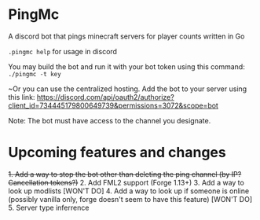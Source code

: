 # PingMc
A discord bot that pings minecraft servers for player counts written in Go

`.pingmc help` for usage in discord

You may build the bot and run it with your bot token using this command: `./pingmc -t key`

~Or you can use the centralized hosting. Add the bot to your server using this link: https://discord.com/api/oauth2/authorize?client_id=734445179800649739&permissions=3072&scope=bot

Note: The bot must have access to the channel you designate.

# Upcoming features and changes
~~1. Add a way to stop the bot other than deleting the ping channel (by IP? Cancellation tokens?)~~
2. Add FML2 support (Forge 1.13+) 
3. Add a way to look up modlists [WON'T DO]
4. Add a way to look up if someone is online (possibly vanilla only, forge doesn't seem to have this feature) [WON'T DO]
5. Server type inferrence
